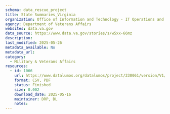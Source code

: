 ```yaml
---
schema: data_rescue_project 
title: State Summaries_Virginia
organization: Office of Information and Technology - IT Operations and Services (ITOPS)
agency: Department of Veterans Affairs
websites: data.va.gov
data_source: https://www.data.va.gov/stories/s/w5xx-66mz
description: 
last_modified: 2025-05-26
metadata_available: No
metadata_url: 
category:
  - Military & Veterans Affairs 
resources:
  - id: 1066
    url: https://www.datalumos.org/datalumos/project/230061/version/V1/view
    format: CSV, PDF
    status: Finished
    size: 0.002
    download_date: 2025-05-16
    maintainer: DRP, DL
    notes: 
---
```

